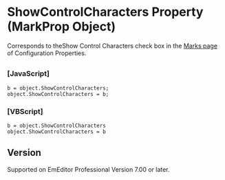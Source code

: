 # ShowControlCharacters Property (MarkProp Object)

Corresponds to theShow
Control Characters check box in the
[Marks page](../../dlg/properties/marks/index) of Configuration Properties.

## 

### \[JavaScript\]

```
b = object.ShowControlCharacters;
object.ShowControlCharacters = b;
```

### \[VBScript\]

```
b = object.ShowControlCharacters
object.ShowControlCharacters = b
```

## Version

Supported on EmEditor Professional Version 7.00 or later.
